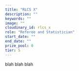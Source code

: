 ```yaml
---
title: "RLCS X"
description: ""
keywords: ""
image: ""
cloudinary_id: rlcs_x
role: "Referee and Statistician"
start_date: ""
end_date: ""
prize_pool: 0
tier: S
---
```


blah
blah
blah
